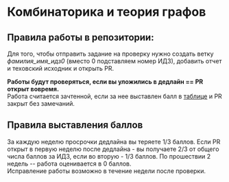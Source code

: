 # Комбинаторика и теория графов
## Правила работы в репозитории:
Для того, чтобы отправить задание на проверку нужно создать ветку *фамилия_имя_идз0* (вместо 0 подставляем номер ИДЗ), добавить отчет и теховский исходник и открыть PR.

**Работы будут проверяться, если вы уложились в дедлайн == PR открыт вовремя.**\
Работа считается зачтенной, если за нее выставлен балл в [таблице](https://docs.google.com/spreadsheets/d/1XQiTBA0n4DxdB_LX_V9WmRoJppfdCtxRWv7geFcP1CA/edit?usp=sharing) и PR закрыт без замечаний.
## Правила выставления баллов
За каждую неделю просрочки дедлайна вы теряете 1/3 баллов. Если PR открыт в первую неделю после дедлайна - вы получаете 2/3 от общего числа баллов за ИДЗ, если во вторую - 1/3 баллов. По прошествии 2 недель -- работа оценивается в 0 баллов.\
Исправление работы возможно в течение недели после проверки.

